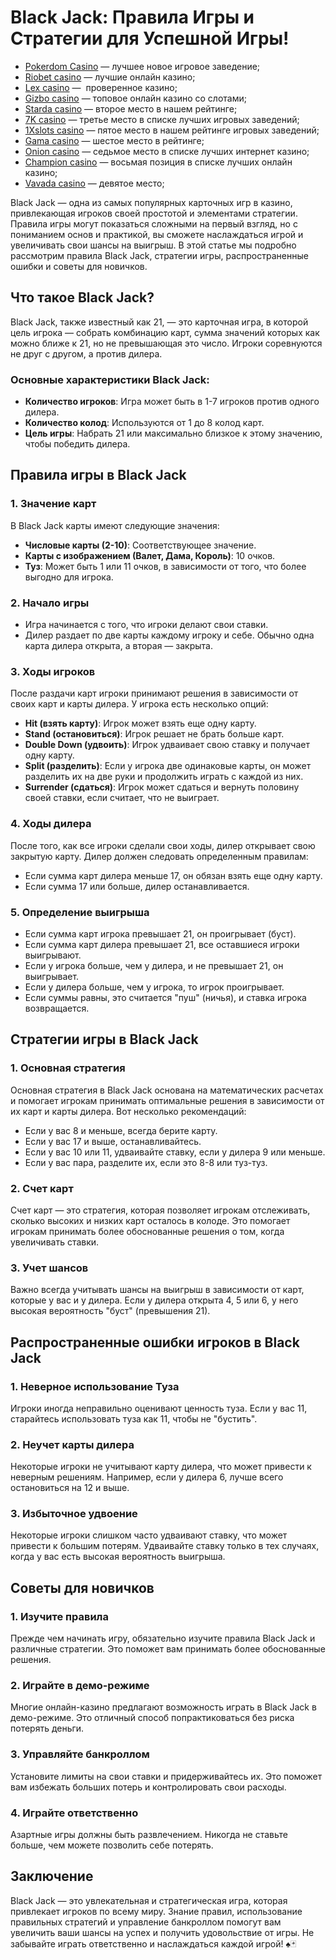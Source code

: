 # Black Jack: Правила Игры и Стратегии для Успешной Игры!

* [Pokerdom Casino](https://brandplay.link/FwVc4f) — лучшее новое игровое заведение;
* [Riobet casino](https://brandplay.link/TnjsxFvH) — лучшие онлайн казино;
* [Lex casino](https://brandplay.link/VMqNXPFs) —  проверенное казино;
* [Gizbo casino](https://brandplay.link/rvzLrVLp) — топовое онлайн казино со слотами;
* [Starda casino](https://brandplay.link/HDcDrxLk) — второе место в нашем рейтинге;
* [7K casino](https://brandplay.link/dd46bNgD) — третье место в списке лучших игровых заведений;
* [1Xslots casino](https://brandplay.link/J2ZbqMPZ) — пятое место в нашем рейтинге игровых заведений;
* [Gama casino](https://brandplay.link/RD52jZbL) — шестое место в рейтинге;
* [Onion casino](https://brandplay.link/8LcS6Djb) — седьмое место в списке лучших интернет казино;
* [Champion casino](https://temon-gter.cfd/go/9n8?p56190p303844p3509t17502) — восьмая позиция в списке лучших онлайн казино;
* [Vavada casino](https://vavadapartner.pro/?promo=75590753-cc8b-4c4a-8d71-99b7a2293439-jud\&target=register) — девятое место;

Black Jack — одна из самых популярных карточных игр в казино, привлекающая игроков своей простотой и элементами стратегии. Правила игры могут показаться сложными на первый взгляд, но с пониманием основ и практикой, вы сможете наслаждаться игрой и увеличивать свои шансы на выигрыш. В этой статье мы подробно рассмотрим правила Black Jack, стратегии игры, распространенные ошибки и советы для новичков.

## Что такое Black Jack?

Black Jack, также известный как 21, — это карточная игра, в которой цель игрока — собрать комбинацию карт, сумма значений которых как можно ближе к 21, но не превышающая это число. Игроки соревнуются не друг с другом, а против дилера.

### Основные характеристики Black Jack:

* **Количество игроков**: Игра может быть в 1-7 игроков против одного дилера.
* **Количество колод**: Используются от 1 до 8 колод карт.
* **Цель игры**: Набрать 21 или максимально близкое к этому значению, чтобы победить дилера.

## Правила игры в Black Jack

### 1. Значение карт

В Black Jack карты имеют следующие значения:

* **Числовые карты (2-10)**: Соответствующее значение.
* **Карты с изображением (Валет, Дама, Король)**: 10 очков.
* **Туз**: Может быть 1 или 11 очков, в зависимости от того, что более выгодно для игрока.

### 2. Начало игры

* Игра начинается с того, что игроки делают свои ставки.
* Дилер раздает по две карты каждому игроку и себе. Обычно одна карта дилера открыта, а вторая — закрыта.

### 3. Ходы игроков

После раздачи карт игроки принимают решения в зависимости от своих карт и карты дилера. У игрока есть несколько опций:

* **Hit (взять карту)**: Игрок может взять еще одну карту.
* **Stand (остановиться)**: Игрок решает не брать больше карт.
* **Double Down (удвоить)**: Игрок удваивает свою ставку и получает одну карту.
* **Split (разделить)**: Если у игрока две одинаковые карты, он может разделить их на две руки и продолжить играть с каждой из них.
* **Surrender (сдаться)**: Игрок может сдаться и вернуть половину своей ставки, если считает, что не выиграет.

### 4. Ходы дилера

После того, как все игроки сделали свои ходы, дилер открывает свою закрытую карту. Дилер должен следовать определенным правилам:

* Если сумма карт дилера меньше 17, он обязан взять еще одну карту.
* Если сумма 17 или больше, дилер останавливается.

### 5. Определение выигрыша

* Если сумма карт игрока превышает 21, он проигрывает (буст).
* Если сумма карт дилера превышает 21, все оставшиеся игроки выигрывают.
* Если у игрока больше, чем у дилера, и не превышает 21, он выигрывает.
* Если у дилера больше, чем у игрока, то игрок проигрывает.
* Если суммы равны, это считается "пуш" (ничья), и ставка игрока возвращается.

## Стратегии игры в Black Jack

### 1. Основная стратегия

Основная стратегия в Black Jack основана на математических расчетах и помогает игрокам принимать оптимальные решения в зависимости от их карт и карты дилера. Вот несколько рекомендаций:

* Если у вас 8 и меньше, всегда берите карту.
* Если у вас 17 и выше, останавливайтесь.
* Если у вас 10 или 11, удваивайте ставку, если у дилера 9 или меньше.
* Если у вас пара, разделите их, если это 8-8 или туз-туз.

### 2. Счет карт

Счет карт — это стратегия, которая позволяет игрокам отслеживать, сколько высоких и низких карт осталось в колоде. Это помогает игрокам принимать более обоснованные решения о том, когда увеличивать ставки.

### 3. Учет шансов

Важно всегда учитывать шансы на выигрыш в зависимости от карт, которые у вас и у дилера. Если у дилера открыта 4, 5 или 6, у него высокая вероятность "буст" (превышения 21).

## Распространенные ошибки игроков в Black Jack

### 1. Неверное использование Туза

Игроки иногда неправильно оценивают ценность туза. Если у вас 11, старайтесь использовать туза как 11, чтобы не "бустить".

### 2. Неучет карты дилера

Некоторые игроки не учитывают карту дилера, что может привести к неверным решениям. Например, если у дилера 6, лучше всего остановиться на 12 и выше.

### 3. Избыточное удвоение

Некоторые игроки слишком часто удваивают ставку, что может привести к большим потерям. Удваивайте ставку только в тех случаях, когда у вас есть высокая вероятность выигрыша.

## Советы для новичков

### 1. Изучите правила

Прежде чем начинать игру, обязательно изучите правила Black Jack и различные стратегии. Это поможет вам принимать более обоснованные решения.

### 2. Играйте в демо-режиме

Многие онлайн-казино предлагают возможность играть в Black Jack в демо-режиме. Это отличный способ попрактиковаться без риска потерять деньги.

### 3. Управляйте банкроллом

Установите лимиты на свои ставки и придерживайтесь их. Это поможет вам избежать больших потерь и контролировать свои расходы.

### 4. Играйте ответственно

Азартные игры должны быть развлечением. Никогда не ставьте больше, чем можете позволить себе потерять.

## Заключение

Black Jack — это увлекательная и стратегическая игра, которая привлекает игроков по всему миру. Знание правил, использование правильных стратегий и управление банкроллом помогут вам увеличить ваши шансы на успех и получить удовольствие от игры. Не забывайте играть ответственно и наслаждаться каждой игрой! ♠️🃏
